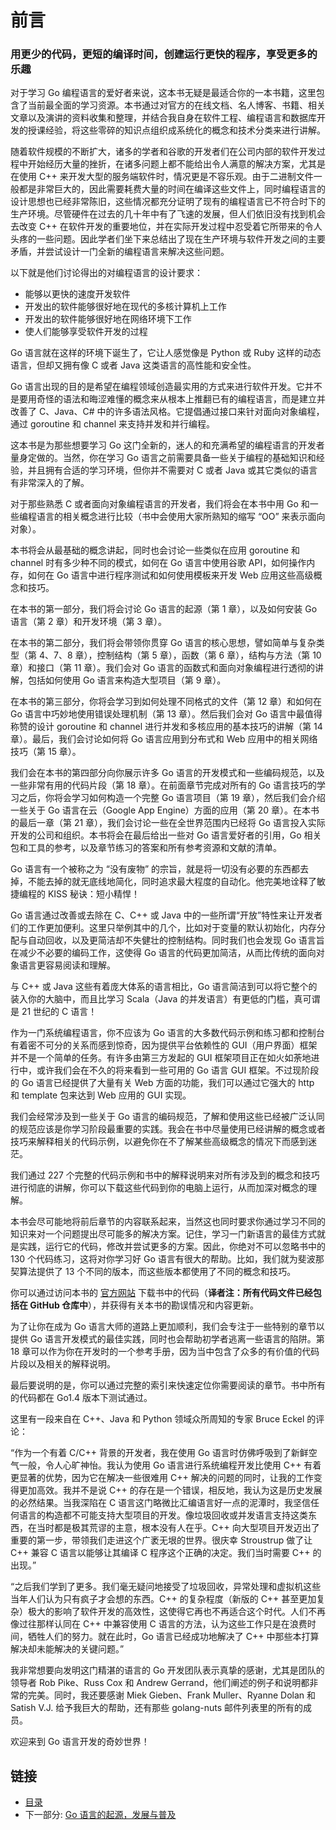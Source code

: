 # 前言

### 用更少的代码，更短的编译时间，创建运行更快的程序，享受更多的乐趣	

对于学习 Go 编程语言的爱好者来说，这本书无疑是最适合你的一本书籍，这里包含了当前最全面的学习资源。本书通过对官方的在线文档、名人博客、书籍、相关文章以及演讲的资料收集和整理，并结合我自身在软件工程、编程语言和数据库开发的授课经验，将这些零碎的知识点组织成系统化的概念和技术分类来进行讲解。

随着软件规模的不断扩大，诸多的学者和谷歌的开发者们在公司内部的软件开发过程中开始经历大量的挫折，在诸多问题上都不能给出令人满意的解决方案，尤其是在使用 C++ 来开发大型的服务端软件时，情况更是不容乐观。由于二进制文件一般都是非常巨大的，因此需要耗费大量的时间在编译这些文件上，同时编程语言的设计思想也已经非常陈旧，这些情况都充分证明了现有的编程语言已不符合时下的生产环境。尽管硬件在过去的几十年中有了飞速的发展，但人们依旧没有找到机会去改变 C++ 在软件开发的重要地位，并在实际开发过程中忍受着它所带来的令人头疼的一些问题。因此学者们坐下来总结出了现在生产环境与软件开发之间的主要矛盾，并尝试设计一门全新的编程语言来解决这些问题。

以下就是他们讨论得出的对编程语言的设计要求：

- 能够以更快的速度开发软件
- 开发出的软件能够很好地在现代的多核计算机上工作
- 开发出的软件能够很好地在网络环境下工作
- 使人们能够享受软件开发的过程

Go 语言就在这样的环境下诞生了，它让人感觉像是 Python 或 Ruby 这样的动态语言，但却又拥有像 C 或者 Java 这类语言的高性能和安全性。

Go 语言出现的目的是希望在编程领域创造最实用的方式来进行软件开发。它并不是要用奇怪的语法和晦涩难懂的概念来从根本上推翻已有的编程语言，而是建立并改善了 C、Java、C# 中的许多语法风格。它提倡通过接口来针对面向对象编程，通过 goroutine 和 channel 来支持并发和并行编程。

这本书是为那些想要学习 Go 这门全新的，迷人的和充满希望的编程语言的开发者量身定做的。当然，你在学习 Go 语言之前需要具备一些关于编程的基础知识和经验，并且拥有合适的学习环境，但你并不需要对 C 或者 Java 或其它类似的语言有非常深入的了解。

对于那些熟悉 C 或者面向对象编程语言的开发者，我们将会在本书中用 Go 和一些编程语言的相关概念进行比较（书中会使用大家所熟知的缩写 “OO” 来表示面向对象）。

本书将会从最基础的概念讲起，同时也会讨论一些类似在应用 goroutine 和 channel 时有多少种不同的模式，如何在 Go 语言中使用谷歌 API，如何操作内存，如何在 Go 语言中进行程序测试和如何使用模板来开发 Web 应用这些高级概念和技巧。

在本书的第一部分，我们将会讨论 Go 语言的起源（第 1 章），以及如何安装 Go 语言（第 2 章）和开发环境（第 3 章）。

在本书的第二部分，我们将会带领你贯穿 Go 语言的核心思想，譬如简单与复杂类型（第 4、7、8 章），控制结构（第 5 章），函数（第 6 章），结构与方法（第 10 章）和接口（第 11 章）。我们会对 Go 语言的函数式和面向对象编程进行透彻的讲解，包括如何使用 Go 语言来构造大型项目（第 9 章）。

在本书的第三部分，你将会学习到如何处理不同格式的文件（第 12 章）和如何在 Go 语言中巧妙地使用错误处理机制（第 13 章）。然后我们会对 Go 语言中最值得称赞的设计 goroutine 和 channel 进行并发和多核应用的基本技巧的讲解（第 14 章）。最后，我们会讨论如何将 Go 语言应用到分布式和 Web 应用中的相关网络技巧（第 15 章）。

我们会在本书的第四部分向你展示许多 Go 语言的开发模式和一些编码规范，以及一些非常有用的代码片段（第 18 章）。在前面章节完成对所有的 Go 语言技巧的学习之后，你将会学习如何构造一个完整 Go 语言项目（第 19 章），然后我们会介绍一些关于 Go 语言在云（Google App Engine）方面的应用（第 20 章）。在本书的最后一章（第 21 章），我们会讨论一些在全世界范围内已经将 Go 语言投入实际开发的公司和组织。本书将会在最后给出一些对 Go 语言爱好者的引用，Go 相关包和工具的参考，以及章节练习的答案和所有参考资源和文献的清单。

Go 语言有一个被称之为 “没有废物” 的宗旨，就是将一切没有必要的东西都去掉，不能去掉的就无底线地简化，同时追求最大程度的自动化。他完美地诠释了敏捷编程的 KISS 秘诀：短小精悍！

Go 语言通过改善或去除在 C、C++ 或 Java 中的一些所谓“开放”特性来让开发者们的工作更加便利。这里只举例其中的几个，比如对于变量的默认初始化，内存分配与自动回收，以及更简洁却不失健壮的控制结构。同时我们也会发现 Go 语言旨在减少不必要的编码工作，这使得 Go 语言的代码更加简洁，从而比传统的面向对象语言更容易阅读和理解。

与 C++ 或 Java 这些有着庞大体系的语言相比，Go 语言简洁到可以将它整个的装入你的大脑中，而且比学习 Scala（Java 的并发语言）有更低的门槛，真可谓是 21 世纪的 C 语言！

作为一门系统编程语言，你不应该为 Go 语言的大多数代码示例和练习都和控制台有着密不可分的关系而感到惊奇，因为提供平台依赖性的 GUI（用户界面）框架并不是一个简单的任务。有许多由第三方发起的 GUI 框架项目正在如火如荼地进行中，或许我们会在不久的将来看到一些可用的 Go 语言 GUI 框架。不过现阶段的 Go 语言已经提供了大量有关 Web 方面的功能，我们可以通过它强大的 http 和 template 包来达到 Web 应用的 GUI 实现。

我们会经常涉及到一些关于 Go 语言的编码规范，了解和使用这些已经被广泛认同的规范应该是你学习阶段最重要的实践。我会在书中尽量使用已经讲解的概念或者技巧来解释相关的代码示例，以避免你在不了解某些高级概念的情况下而感到迷茫。

我们通过 227 个完整的代码示例和书中的解释说明来对所有涉及到的概念和技巧进行彻底的讲解，你可以下载这些代码到你的电脑上运行，从而加深对概念的理解。

本书会尽可能地将前后章节的内容联系起来，当然这也同时要求你通过学习不同的知识来对一个问题提出尽可能多的解决方案。记住，学习一门新语言的最佳方式就是实践，运行它的代码，修改并尝试更多的方案。因此，你绝对不可以忽略书中的 130 个代码练习，这将对你学习好 Go 语言有很大的帮助。比如，我们就为斐波那契算法提供了 13 个不同的版本，而这些版本都使用了不同的概念和技巧。

你可以通过访问本书的 [官方网站](https://sites.google.com/site/thewaytogo2012/) 下载书中的代码（**译者注：所有代码文件已经包括在 GitHub 仓库中**），并获得有关本书的勘误情况和内容更新。

为了让你在成为 Go 语言大师的道路上更加顺利，我们会专注于一些特别的章节以提供 Go 语言开发模式的最佳实践，同时也会帮助初学者逃离一些语言的陷阱。第 18 章可以作为你在开发时的一个参考手册，因为当中包含了众多的有价值的代码片段以及相关的解释说明。

最后要说明的是，你可以通过完整的索引来快速定位你需要阅读的章节。书中所有的代码都在 Go1.4 版本下测试通过。

这里有一段来自在 C++、Java 和 Python 领域众所周知的专家 Bruce Eckel 的评论：

“作为一个有着 C/C++ 背景的开发者，我在使用 Go 语言时仿佛呼吸到了新鲜空气一般，令人心旷神怡。我认为使用 Go 语言进行系统编程开发比使用 C++ 有着更显著的优势，因为它在解决一些很难用 C++ 解决的问题的同时，让我的工作变得更加高效。我并不是说 C++ 的存在是一个错误，相反地，我认为这是历史发展的必然结果。当我深陷在 C 语言这门略微比汇编语言好一点的泥潭时，我坚信任何语言的构造都不可能支持大型项目的开发。像垃圾回收或并发语言支持这类东西，在当时都是极其荒谬的主意，根本没有人在乎。C++ 向大型项目开发迈出了重要的第一步，带领我们走进这个广袤无垠的世界。很庆幸 Stroustrup 做了让 C++ 兼容 C 语言以能够让其编译 C 程序这个正确的决定。我们当时需要 C++ 的出现。”

“之后我们学到了更多。我们毫无疑问地接受了垃圾回收，异常处理和虚拟机这些当年人们认为只有疯子才会想的东西。C++ 的复杂程度（新版的 C++ 甚至更加复杂）极大的影响了软件开发的高效性，这使得它再也不再适合这个时代。人们不再像过往那样认同在 C++ 中兼容使用 C 语言的方法，认为这些工作只是在浪费时间，牺牲人们的努力。就在此时，Go 语言已经成功地解决了 C++ 中那些本打算解决却未能解决的关键问题。”

我非常想要向发明这门精湛的语言的 Go 开发团队表示真挚的感谢，尤其是团队的领导者 Rob Pike、Russ Cox 和 Andrew Gerrand，他们阐述的例子和说明都非常的完美。同时，我还要感谢 Miek Gieben、Frank Muller、Ryanne Dolan 和 Satish V.J. 给予我巨大的帮助，还有那些 golang-nuts 邮件列表里的所有的成员。

欢迎来到 Go 语言开发的奇妙世界！

## 链接

- [目录](directory.md)
- 下一部分: [Go 语言的起源，发展与普及](01.1.md)
